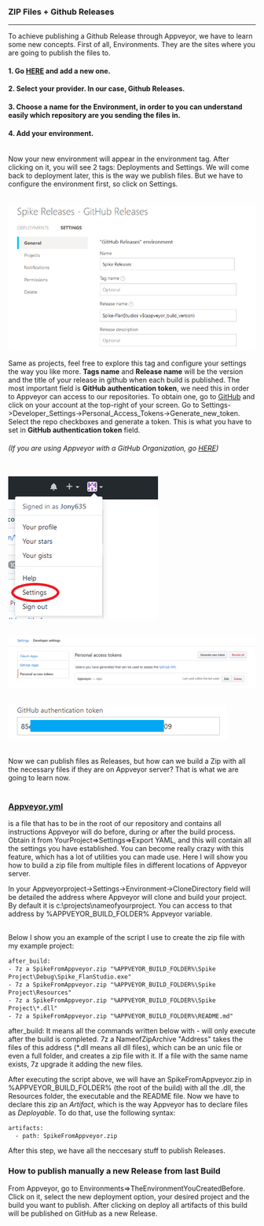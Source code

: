 ### ZIP Files + Github Releases

---

To achieve publishing a Github Release through Appveyor, we have to learn some new concepts.
First of all, Environments. They are the sites where you are going to publish the files to.
<br> 
#### 1. Go [HERE](https://ci.appveyor.com/environments) and add a new one.
#### 2. Select your provider. In our case, Github Releases.
#### 3. Choose a name for the Environment, in order to you can understand easily which repository are you sending the files in.
#### 4. Add your environment.
<br>
Now your new environment will appear in the environment tag. After clicking on it, you will see 2 tags: Deployments and Settings.
We will come back to deployment later, this is the way we publish files. But we have to configure the environment first, so click on Settings.<br><br>

![Environment Settings](https://github.com/Jony635/Automated-Builds-with-Appveyor/blob/master/docs/images/environmentsettings.png?raw=true)

Same as projects, feel free to explore this tag and configure your settings the way you like more.
**Tags name** and **Release name** will be the version and the title of your release in github when each build is published.
The most important field is **GitHub authentication token**, we need this in order to Appveyor can access to our repositories.
To obtain one, go to [GitHub](https://github.com/) and click on your account at the top-right of your screen. Go to Settings->Developer_Settings->Personal_Access_Tokens->Generate_new_token. Select the repo checkboxes and generate a token. 
This is what you have to set in **GitHub authentication token** field.

###### *(If you are using Appveyor with a GitHub Organization, go [HERE](https://jony635.github.io/Automated-Builds-with-Appveyor/organizations))* <br> <br>

![Github Settings](https://github.com/Jony635/Automated-Builds-with-Appveyor/blob/master/docs/images/githubsettings.png?raw=true)<br> <br>

![Token](https://github.com/Jony635/Automated-Builds-with-Appveyor/blob/master/docs/images/token.png?raw=true)<br> <br>

![Token Example](https://github.com/Jony635/Automated-Builds-with-Appveyor/blob/master/docs/images/tokenexample.png?raw=true)<br> <br>

Now we can publish files as Releases, but how can we build a Zip with all the necessary files if they are on Appveyor server?
That is what we are going to learn now. <br> <br>


### [Appveyor.yml](https://www.appveyor.com/docs/appveyor-yml/) 
is a file that has to be in the root of our repository and contains all instructions Appveyor will do before, during or after the build process. Obtain it from YourProject=>Settings=>Export YAML, and this will contain all the settings you have established.
You can become really crazy with this feature, which has a lot of utilities you can made use.
Here I will show you how to build a zip file from multiple files in different locations of Appveyor server.

In your Appveyorproject->Settings->Environment->CloneDirectory field will be detailed the address where Appveyor will clone and build your project. By default it is c:\projects\nameofyourproject. You can access to that address by %APPVEYOR_BUILD_FOLDER% Appveyor variable. <br> <br>

Below I show you an example of the script I use to create the zip file with my example project:
```
after_build:
- 7z a SpikeFromAppveyor.zip "%APPVEYOR_BUILD_FOLDER%\Spike Project\Debug\Spike_FlanStudio.exe"
- 7z a SpikeFromAppveyor.zip "%APPVEYOR_BUILD_FOLDER%\Spike Project\Resources"
- 7z a SpikeFromAppveyor.zip "%APPVEYOR_BUILD_FOLDER%\Spike Project\*.dll"
- 7z a SpikeFromAppveyor.zip "%APPVEYOR_BUILD_FOLDER%\README.md"
```
after_build: It means all the commands written below with - will only execute after the build is completed.
7z a NameofZipArchive "Address" takes the files of this address (\*.dll means all dll files), which can be an unic file or even a full folder, and creates a zip file with it. If a file with the same name exists, 7z upgrade it adding the new files.

After executing the script above, we will have an SpikeFromAppveyor.zip in %APPVEYOR_BUILD_FOLDER% (the root of the build) with all the .dll, the Resources folder, the executable and the README file. Now we have to declare this zip an *Artifact*, which is the way Appveyor has to declare files as *Deployable*. To do that, use the following syntax:
```
artifacts:
  - path: SpikeFromAppveyor.zip 
```
After this step, we have all the neccesary stuff to publish Releases.

### How to publish manually a new Release from last Build
From Appveyor, go to Environments=>TheEnvironmentYouCreatedBefore. Click on it, select the new deployment option, your desired project and the build you want to publish. After clicking on deploy all artifacts of this build will be published on GitHub as a new Release.
